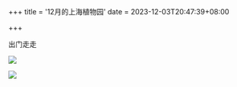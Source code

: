 +++
title = '12月的上海植物园'
date = 2023-12-03T20:47:39+08:00

+++

出门走走

![](../resources/IMG_1254.jpeg)

![](../resources/IMG_1261.jpeg)
